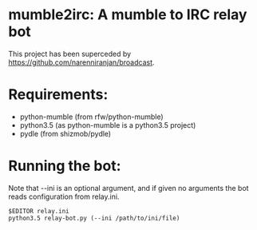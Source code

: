 # mumble2irc: A mumble to IRC relay bot

This project has been superceded by https://github.com/narenniranjan/broadcast.

# Requirements:

* python-mumble (from rfw/python-mumble)
* python3.5 (as python-mumble is a python3.5 project)
* pydle (from shizmob/pydle)

# Running the bot:
Note that --ini is an optional argument, and if given no arguments the bot reads configuration from relay.ini.

    $EDITOR relay.ini 
    python3.5 relay-bot.py (--ini /path/to/ini/file)
